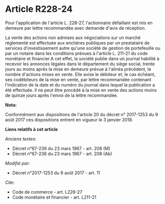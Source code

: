 # Article R228-24

Pour l'application de l'article L. 228-27, l'actionnaire défaillant est mis en demeure par lettre recommandée avec demande
d'avis de réception.

La vente des actions non admises aux négociations sur un marché réglementé est effectuée aux enchères publiques par un
prestataire de services d'investissement autre qu'une société de gestion de portefeuille ou par un notaire dans les
conditions prévues à l'article L. 211-21 du code monétaire et financier.A cet effet, la société publie dans un journal
habilité à recevoir les annonces légales dans le département du siège social, trente jours au moins après la mise en demeure
prévue à l'alinéa précédent, le nombre d'actions mises en vente. Elle avise le débiteur et, le cas échéant, ses codébiteurs
de la mise en vente, par lettre recommandée contenant l'indication de la date et du numéro du journal dans lequel la
publication a été effectuée. Il ne peut être procédé à la mise en vente des actions moins de quinze jours après l'envoi de la
lettre recommandée.

**Nota:**

Conformément aux dispositions de l'article 20 du décret n° 2017-1253 du 9 août 2017 ces dispositions entrent en vigueur le 3
janvier 2018.

**Liens relatifs à cet article**

_Anciens textes_:

  - Décret n°67-236 du 23 mars 1967 - art. 208 (M)
  - Décret n°67-236 du 23 mars 1967 - art. 208 (Ab)

_Modifié par_:

  - Décret n°2017-1253 du 9 août 2017 - art. 11

_Cite_:

  - Code de commerce - art. L228-27
  - Code monétaire et financier - art. L211-21
